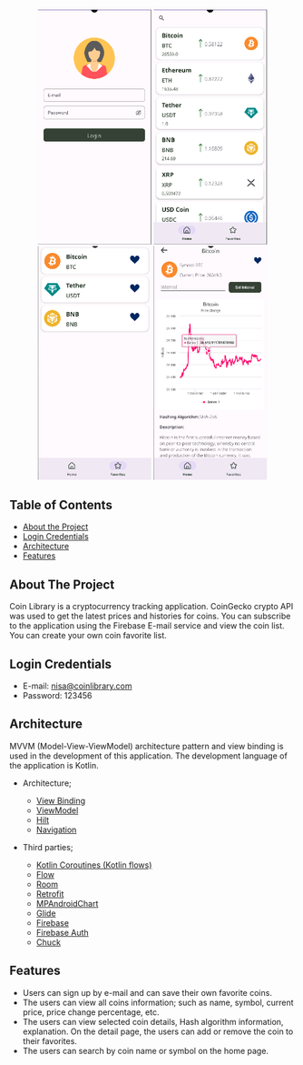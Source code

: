<br />

<p align="middle">
  <img width="200" src="appimages/img_login.png">
  <img width="200" src="appimages/img_home.png">
  <img width="200" src="appimages/img_favs.png">
  <img width="200" src="appimages/img_detail.png">

</p>

## Table of Contents

* [About the Project](#about-the-project)
* [Login Credentials](#login-credentials)
* [Architecture](#architecture)
* [Features](#features)

## About The Project
  
Coin Library is a cryptocurrency tracking application. CoinGecko crypto API was used to get the latest prices and histories for coins. You can subscribe to the application using the Firebase E-mail service and view the coin list. You can create your own coin favorite list.

## Login Credentials
- E-mail: nisa@coinlibrary.com
- Password: 123456

## Architecture
MVVM (Model-View-ViewModel) architecture pattern and view binding is used in the development of this application. The development language of the application is Kotlin.

* Architecture;
    * [View Binding](https://developer.android.com/topic/libraries/view-binding)
    * [ViewModel](https://developer.android.com/topic/libraries/architecture/viewmodel)
    * [Hilt](https://developer.android.com/training/dependency-injection/hilt-android) 
    * [Navigation](https://developer.android.com/guide/navigation)

* Third parties;
    * [Kotlin Coroutines (Kotlin flows)](https://developer.android.com/kotlin/flow)
    * [Flow](https://developer.android.com/kotlin/flow)
    * [Room](https://developer.android.com/training/data-storage/room)
    * [Retrofit](https://github.com/square/retrofit)
    * [MPAndroidChart](https://github.com/AAChartModel/AAChartCore-Kotlin)
    * [Glide](https://bumptech.github.io/glide/) 
    * [Firebase](https://firebase.google.com)
    * [Firebase Auth](https://firebase.google.com/docs/auth)
    * [Chuck](https://github.com/ChuckerTeam/chucker)
  
## Features
  - Users can sign up by e-mail and can save their own favorite coins.
  - The users can view all coins information; such as name, symbol, current price, price change percentage, etc.
  - The users can view selected coin details, Hash algorithm information, explanation. On the detail page, the users can add or remove the coin to their favorites.
  - The users can search by coin name or symbol on the home page.

